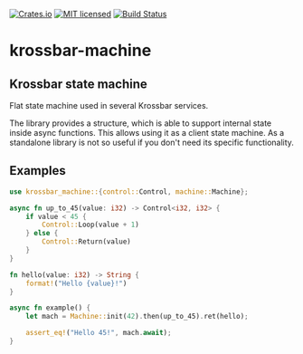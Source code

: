 [![Crates.io][crates-badge]][crates-url]
[![MIT licensed][mit-badge]][mit-url]
[![Build Status][actions-badge]][actions-url]

[crates-badge]: https://img.shields.io/crates/v/krossbar-machine.svg
[crates-url]: https://crates.io/crates/krossbar-machine
[mit-badge]: https://img.shields.io/badge/license-MIT-blue.svg
[mit-url]: https://github.com/krossbar-platform/krossbar-common/blob/main/LICENSE
[actions-badge]: https://github.com/krossbar-platform/krossbar-common/actions/workflows/ci.yml/badge.svg
[actions-url]: https://github.com/krossbar-platform/krossbar-common/actions/workflows/ci.yml

# krossbar-machine

## Krossbar state machine

Flat state machine used in several Krossbar services.

The library provides a structure, which is able to support internal state inside async functions.
This allows using it as a client state machine.
As a standalone library is not so useful if you don't need its specific functionality.

## Examples
```rust
use krossbar_machine::{control::Control, machine::Machine};

async fn up_to_45(value: i32) -> Control<i32, i32> {
    if value < 45 {
        Control::Loop(value + 1)
    } else {
        Control::Return(value)
    }
}

fn hello(value: i32) -> String {
    format!("Hello {value}!")
}

async fn example() {
    let mach = Machine::init(42).then(up_to_45).ret(hello);

    assert_eq!("Hello 45!", mach.await);
}
```
